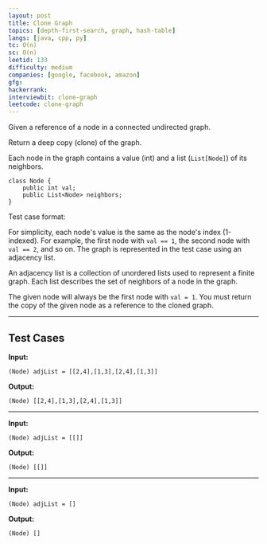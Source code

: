 ```yaml
---
layout: post
title: Clone Graph
topics: [depth-first-search, graph, hash-table]
langs: [java, cpp, py]
tc: O(n)
sc: O(n)
leetid: 133
difficulty: medium
companies: [google, facebook, amazon]
gfg: 
hackerrank: 
interviewbit: clone-graph
leetcode: clone-graph
---
```


Given a reference of a node in a connected undirected graph.

Return a deep copy (clone) of the graph.

Each node in the graph contains a value (int) and a list (`List[Node]`) of its neighbors.
```
class Node {
    public int val;
    public List<Node> neighbors;
}
```

Test case format:

For simplicity, each node's value is the same as the node's index (1-indexed). 
For example, the first node with `val == 1`, the second node with `val == 2`, and so on. 
The graph is represented in the test case using an adjacency list.

An adjacency list is a collection of unordered lists used to represent a finite graph. 
Each list describes the set of neighbors of a node in the graph.

The given node will always be the first node with `val = 1`. You must return the copy of the given node as a reference to the cloned graph.

---

## Test Cases

**Input:**
```
(Node) adjList = [[2,4],[1,3],[2,4],[1,3]]
```

**Output:**
```
(Node) [[2,4],[1,3],[2,4],[1,3]]
```

---

**Input:**
```
(Node) adjList = [[]]
```

**Output:**
```
(Node) [[]]
```

---

**Input:**
```
(Node) adjList = []
```

**Output:**
```
(Node) []
```